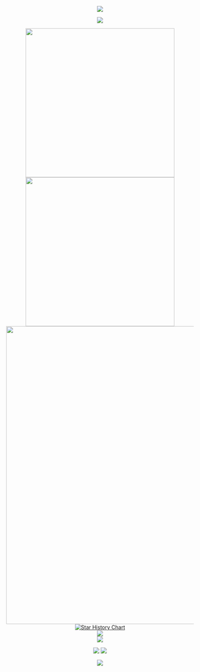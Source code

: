 <!--
MIT License

Copyright (c) 2024 shu-shu-1

Permission is hereby granted, free of charge, to any person obtaining a copy
of this software and associated documentation files (the "Software"), to deal
in the Software without restriction, including without limitation the rights
to use, copy, modify, merge, publish, distribute, sublicense, and/or sell
copies of the Software, and to permit persons to whom the Software is
furnished to do so, subject to the following conditions:

The above copyright notice and this permission notice shall be included in all
copies or substantial portions of the Software.

THE SOFTWARE IS PROVIDED "AS IS", WITHOUT WARRANTY OF ANY KIND, EXPRESS OR
IMPLIED, INCLUDING BUT NOT LIMITED TO THE WARRANTIES OF MERCHANTABILITY,
FITNESS FOR A PARTICULAR PURPOSE AND NONINFRINGEMENT. IN NO EVENT SHALL THE
AUTHORS OR COPYRIGHT HOLDERS BE LIABLE FOR ANY CLAIM, DAMAGES OR OTHER
LIABILITY, WHETHER IN AN ACTION OF CONTRACT, TORT OR OTHERWISE, ARISING FROM,
OUT OF OR IN CONNECTION WITH THE SOFTWARE OR THE USE OR OTHER DEALINGS IN THE
SOFTWARE.

ATTENTION:

Source repository: https://github.com/shu-shu-1/shu-shu-1
-->

<!-- https://github.com/kyechan99/capsule-render -->
<p align="center">
<img src="https://capsule-render.vercel.app/api?type=waving&color=timeGradient&height=300&&section=header&text=HI%20THERE&fontSize=90&fontAlign=50&fontAlignY=30&desc=I%20am%20shu-shu-1!&descAlign=50&descSize=30&descAlignY=60&animation=twinkling" />
</p>

<!-- https://github.com/DenverCoder1/readme-typing-svg -->
<p align="center">
<img src="https://readme-typing-svg.demolab.com?font=Orbitron&size=25&pause=1000&center=true&vCenter=true&random=false&width=600&lines=Welcome+to+my+GitHub+profile+page!;I+am+super+obsessed+with+programming!" />
</p>

<p align="center">
<!-- https://github.com/anuraghazra/github-readme-stats -->
<img align="center" width="400" src="https://github-readme-stats.vercel.app/api?username=shu-shu-1&theme=transparent&show_icons=true&hide_border=true&show=reviews&hide_title=true&hide=contribs" />
<!-- https://github.com/DenverCoder1/github-readme-streak-stats -->
<img align="center" width="400" src="https://streak-stats.demolab.com?user=shu-shu-1&theme=transparent&hide_border=true" />
<br/>
<!-- https://github.com/Ashutosh00710/github-readme-activity-graph -->
<img width="800" src="https://github-readme-activity-graph.vercel.app/graph?username=shu-shu-1&theme=github-compact&hide_border=true&area=true&custom_title=Contribution%20Graph" />
<br/>
<!-- https://github.com/star-history/star-history -->
<a href="https://www.star-history.com/#shu-shu-1/Little-Tree-Wallpaper&shu-shu-1/Little-Tree-Wallpaper-Next-Flet&shu-shu-1/Video-Compressor&Little-Tree-Studio/MineLauncher&shu-shu-1/shu-shu-1.github.io&Date">
 <picture>
   <source media="(prefers-color-scheme: dark)" srcset="https://api.star-history.com/svg?repos=shu-shu-1/Little-Tree-Wallpaper,shu-shu-1/Little-Tree-Wallpaper-Next-Flet,shu-shu-1/Video-Compressor,Little-Tree-Studio/MineLauncher,shu-shu-1/shu-shu-1.github.io&type=Date&theme=dark" />
   <source media="(prefers-color-scheme: light)" srcset="https://api.star-history.com/svg?repos=shu-shu-1/Little-Tree-Wallpaper,shu-shu-1/Little-Tree-Wallpaper-Next-Flet,shu-shu-1/Video-Compressor,Little-Tree-Studio/MineLauncher,shu-shu-1/shu-shu-1.github.io&type=Date" />
   <img alt="Star History Chart" src="https://api.star-history.com/svg?repos=shu-shu-1/Little-Tree-Wallpaper,shu-shu-1/Little-Tree-Wallpaper-Next-Flet,shu-shu-1/Video-Compressor,Little-Tree-Studio/MineLauncher,shu-shu-1/shu-shu-1.github.io&type=Date" />
 </picture>
</a>
<br/>

<!-- https://github.com/anuraghazra/github-readme-stats -->
<img align="center" src="https://github-readme-stats.vercel.app/api/top-langs/?username=shu-shu-1&theme=transparent&hide_border=true&layout=donut-vertical&langs_count=6" />
<br/>
<!-- https://github.com/LelouchFR/skill-icons -->
<img align="center" src="https://go-skill-icons.vercel.app/api/icons?i=py,c,cpp,html,css,js,md,latex">
</p>

<!-- https://github.com/badges/shields -->
<p align="center">
<a href="https://space.bilibili.com/1140831443"><img src="https://img.shields.io/badge/哔哩哔哩-禾秫子-pink?logo=bilibili" /></a>
<!-- https://github.com/antonkomarev/github-profile-views-counter -->
<img src="https://komarev.com/ghpvc/?username=shu-shu-1" />
</p>

<!-- https://github.com/kyechan99/capsule-render -->
<p align="center">
<img src="https://capsule-render.vercel.app/api?type=waving&color=timeGradient&height=300&&section=footer&text=THE%20END&fontSize=90&fontAlign=50&fontAlignY=70&desc=Hope%20your%20program%20is%20bug-free!&descAlign=50&descSize=30&descAlignY=40&animation=twinkling" />
</p>
